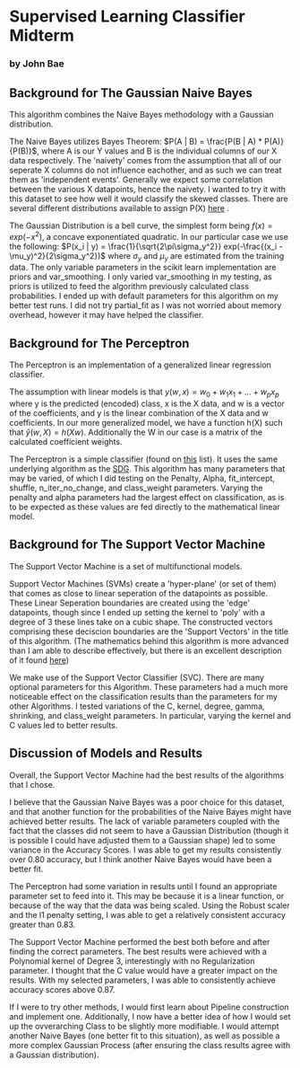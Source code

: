# Supervised Learning Classifier Midterm 
### by John Bae
## Background for The Gaussian Naive Bayes
  This algorithm combines the Naive Bayes methodology with a Gaussian distribution. 
  
  The Naive Bayes utilizes Bayes Theorem: $P(A | B) = \frac{P(B | A) * P(A)}{P(B)}$, where A is our Y values and B is the 
  individual columns of our X data respectively. The 'naivety' comes from the assumption that all of our seperate X columns 
  do not influence eachother, and as such we can treat them as 'independent events'. Generally we expect some correlation 
  between the various X datapoints, hence the naivety. I wanted to try it with this dataset to see how well it would classify 
  the skewed classes. There are several different distributions available to assign P(X) [here](https://scikit-learn.org/stable/modules/naive_bayes.html) .
  
  The Gaussian Distribution is a bell curve, the simplest form being $f(x) = exp(-x^2)$, a concave exponentiated quadratic. In our particular case we use the following: $P(x_i | y) = \frac{1}{\sqrt{2\pi\sigma_y^2}} exp(-\frac{(x_i - \mu_y)^2}{2\sigma_y^2})$ where $\sigma_y$ and $\mu_y$ are estimated from the training data. The only variable parameters in the scikit learn implementation are priors and var_smoothing. I only varied var_smoothing in my testing, as priors is utilized to feed the algorithm previously calculated class probabilities. I ended up with default parameters for this algorithm on my better test runs. I did not try partial_fit as I was not worried about memory overhead, however it may have helped the classifier. 

## Background for The Perceptron
  The Perceptron is an implementation of a generalized linear regression classifier. 
  
  The assumption with linear models is that $y(w, x) = w_0 + w_1x_1 +...+w_px_p$ where y is the predicted (encoded) class, x is the X data, and w is a vector of the coefficients, and y is the linear combination of the X data and w coefficients. In our more generalized model, we have a function h(X) such that $\hat{y}(w, X) = h(Xw)$. Additionally the W in our case is a matrix of the calculated coefficient weights. 
  
  The Perceptron is a simple classifier (found on [this](https://scikit-learn.org/stable/modules/linear_model.html#perceptron) list). It uses the same underlying algorithm as the [SDG](https://scikit-learn.org/stable/modules/generated/sklearn.linear_model.SGDClassifier.html#sklearn.linear_model.SGDClassifier). This algorithm has many parameters that may be varied, of which I did testing on the Penalty, Alpha, fit_intercept, shuffle, n_iter_no_change, and class_weight parameters. Varying the penalty and alpha parameters had the largest effect on classification, as is to be expected as these values are fed directly to the mathematical linear model. 

## Background for The Support Vector Machine
  The Support Vector Machine is a set of multifunctional models.
  
  Support Vector Machines (SVMs) create a 'hyper-plane' (or set of them) that comes as close to linear seperation of the datapoints as possible. These Linear Seperation boundaries are created using the 'edge' datapoints, though since I ended up setting the kernel to 'poly' with a degree of 3 these lines take on a cubic shape. The constructed vectors comprising these deciscion boundaries are the 'Support Vectors' in the title of this algorithm. (The mathematics behind this algorithm is more advanced than I am able to describe effectively, but there is an excellent description of it found [here](https://scikit-learn.org/stable/modules/svm.html#mathematical-formulation)) 
  
  We make use of the Support Vector Classifier (SVC). There are many optional parameters for this Algorithm. These parameters had a much more noticeable effect on the classification results than the parameters for my other Algorithms. I tested variations of the C, kernel, degree, gamma, shrinking, and class_weight parameters. In particular, varying the kernel and C values led to better results. 
  
## Discussion of Models and Results
  Overall, the Support Vector Machine had the best results of the algorithms that I chose.
  
  I believe that the Gaussian Naive Bayes was a poor choice for this dataset, and that another function for the probabilities of the Naive Bayes might have achieved better results. The lack of variable parameters coupled with the fact that the classes did not seem to have a Gaussian Distribution (though it is possible I could have adjusted them to a Gaussian shape) led to some variance in the Accuracy Scores. I was able to get my results consistently over 0.80 accuracy, but I think another Naive Bayes would have been a better fit. 
  
  The Perceptron had some variation in results until I found an appropriate parameter set to feed into it. This may be because it is a linear function, or because of the way that the data was being scaled. Using the Robust scaler and the l1 penalty setting, I was able to get a relatively consistent accuracy greater than 0.83. 
  
  The Support Vector Machine performed the best both before and after finding the correct parameters. The best results were achieved with a Polynomial kernel of Degree 3, interestingly with no Regularization parameter. I thought that the C value would have a greater impact on the results. With my selected parameters, I was able to consistently achieve accuracy scores above 0.87. 
  
  If I were to try other methods, I would first learn about Pipeline construction and implement one. Additionally, I now have a better idea of how I would set up the ovverarching Class to be slightly more modifiable. I would attempt another Naive Bayes (one better fit to this situation), as well as possible a more complex Gaussian Process (after ensuring the class results agree with a Gaussian distribution). 
